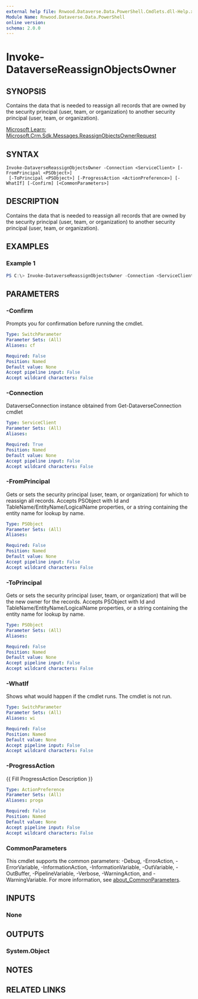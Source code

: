```yaml
---
external help file: Rnwood.Dataverse.Data.PowerShell.Cmdlets.dll-Help.xml
Module Name: Rnwood.Dataverse.Data.PowerShell
online version:
schema: 2.0.0
---
```


# Invoke-DataverseReassignObjectsOwner

## SYNOPSIS
Contains the data that is needed to reassign all records that are owned by the security principal (user, team, or organization) to another security principal (user, team, or organization).

[Microsoft Learn: Microsoft.Crm.Sdk.Messages.ReassignObjectsOwnerRequest](https://learn.microsoft.com/dotnet/api/Microsoft.Crm.Sdk.Messages.ReassignObjectsOwnerRequest)

## SYNTAX

```
Invoke-DataverseReassignObjectsOwner -Connection <ServiceClient> [-FromPrincipal <PSObject>]
 [-ToPrincipal <PSObject>] [-ProgressAction <ActionPreference>] [-WhatIf] [-Confirm] [<CommonParameters>]
```

## DESCRIPTION
Contains the data that is needed to reassign all records that are owned by the security principal (user, team, or organization) to another security principal (user, team, or organization).

## EXAMPLES

### Example 1
```powershell
PS C:\> Invoke-DataverseReassignObjectsOwner -Connection <ServiceClient> -FromPrincipal <PSObject> -ToPrincipal <PSObject>
```

## PARAMETERS

### -Confirm
Prompts you for confirmation before running the cmdlet.

```yaml
Type: SwitchParameter
Parameter Sets: (All)
Aliases: cf

Required: False
Position: Named
Default value: None
Accept pipeline input: False
Accept wildcard characters: False
```

### -Connection
DataverseConnection instance obtained from Get-DataverseConnection cmdlet

```yaml
Type: ServiceClient
Parameter Sets: (All)
Aliases:

Required: True
Position: Named
Default value: None
Accept pipeline input: False
Accept wildcard characters: False
```

### -FromPrincipal
Gets or sets the security principal (user, team, or organization) for which to reassign all records. Accepts PSObject with Id and TableName/EntityName/LogicalName properties, or a string containing the entity name for lookup by name.

```yaml
Type: PSObject
Parameter Sets: (All)
Aliases:

Required: False
Position: Named
Default value: None
Accept pipeline input: False
Accept wildcard characters: False
```

### -ToPrincipal
Gets or sets the security principal (user, team, or organization) that will be the new owner for the records. Accepts PSObject with Id and TableName/EntityName/LogicalName properties, or a string containing the entity name for lookup by name.

```yaml
Type: PSObject
Parameter Sets: (All)
Aliases:

Required: False
Position: Named
Default value: None
Accept pipeline input: False
Accept wildcard characters: False
```

### -WhatIf
Shows what would happen if the cmdlet runs. The cmdlet is not run.

```yaml
Type: SwitchParameter
Parameter Sets: (All)
Aliases: wi

Required: False
Position: Named
Default value: None
Accept pipeline input: False
Accept wildcard characters: False
```

### -ProgressAction
{{ Fill ProgressAction Description }}

```yaml
Type: ActionPreference
Parameter Sets: (All)
Aliases: proga

Required: False
Position: Named
Default value: None
Accept pipeline input: False
Accept wildcard characters: False
```

### CommonParameters
This cmdlet supports the common parameters: -Debug, -ErrorAction, -ErrorVariable, -InformationAction, -InformationVariable, -OutVariable, -OutBuffer, -PipelineVariable, -Verbose, -WarningAction, and -WarningVariable. For more information, see [about_CommonParameters](http://go.microsoft.com/fwlink/?LinkID=113216).

## INPUTS

### None
## OUTPUTS

### System.Object
## NOTES

## RELATED LINKS
